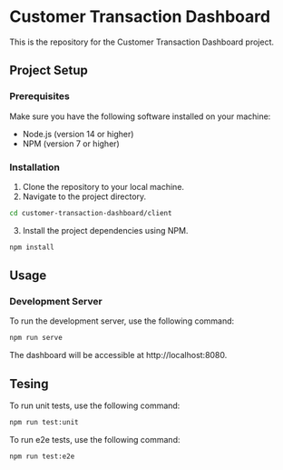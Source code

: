 # Customer Transaction Dashboard

This is the repository for the Customer Transaction Dashboard project.

## Project Setup

### Prerequisites

Make sure you have the following software installed on your machine:

- Node.js (version 14 or higher)
- NPM (version 7 or higher)

### Installation

1. Clone the repository to your local machine.
2. Navigate to the project directory.

```bash
cd customer-transaction-dashboard/client
```
3. Install the project dependencies using NPM.

```bash
npm install
```

## Usage

### Development Server

To run the development server, use the following command:

```bash
npm run serve
```

The dashboard will be accessible at http://localhost:8080.

## Tesing

To run unit tests, use the following command:

```bash
npm run test:unit
```
To run e2e tests, use the following command:

```bash
npm run test:e2e
```